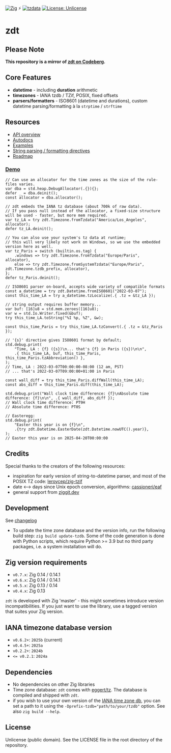 [![Zig](https://img.shields.io/badge/-Zig-F7A41D?style=flat&logo=zig&logoColor=white)](https://ziglang.org/) ⚡ [![tzdata](https://img.shields.io/badge/tzdata-2025b-blue)](https://www.iana.org/time-zones) [![License: Unlicense](https://img.shields.io/badge/license-Unlicense-blue.svg)](http://unlicense.org/)

# zdt

## Please Note

**This repository is a mirror of [zdt on Codeberg](https://codeberg.org/FObersteiner/zdt).**

## Core Features

- **datetime** - including **duration** arithmetic
- **timezones** - IANA tzdb / TZif, POSIX, fixed offsets
- **parsers/formatters** - ISO8601 (datetime and durations), custom datetime parsing/formatting à la `strptime` / `strftime`

## Resources

- [API overview](https://codeberg.org/FObersteiner/zdt/src/branch/main/docs/02-API-overview.md)
- [Autodocs](https://fobersteiner.codeberg.page/#zdt)
- [Examples](https://codeberg.org/FObersteiner/zdt/src/branch/main/examples)
- [String parsing / formatting directives](https://codeberg.org/FObersteiner/zdt/src/branch/main/docs/03-String-parsing-and-formatting.md)
- [Roadmap](https://codeberg.org/FObersteiner/zdt/src/branch/main/docs/05-Roadmap.md)

### [Demo](https://github.com/FObersteiner/zdt/blob/master/examples/demo.zig)

```zig
// Can use an allocator for the time zones as the size of the rule-files varies.
var dba = std.heap.DebugAllocator(.{}){};
defer _ = dba.deinit();
const allocator = dba.allocator();

// zdt embeds the IANA tz database (about 700k of raw data).
// If you pass null instead of the allocator, a fixed-size structure will be used - faster, but more mem required.
var tz_LA = try zdt.Timezone.fromTzdata("America/Los_Angeles", allocator);
defer tz_LA.deinit();

// You can also use your system's tz data at runtime;
// this will very likely not work on Windows, so we use the embedded version here as well.
var tz_Paris = switch (builtin.os.tag) {
    .windows => try zdt.Timezone.fromTzdata("Europe/Paris", allocator),
    else => try zdt.Timezone.fromSystemTzdata("Europe/Paris", zdt.Timezone.tzdb_prefix, allocator),
};
defer tz_Paris.deinit();

// ISO8601 parser on-board, accepts wide variety of compatible formats
const a_datetime = try zdt.Datetime.fromISO8601("2022-03-07");
const this_time_LA = try a_datetime.tzLocalize(.{ .tz = &tz_LA });

// string output requires buffer memory...
var buf: [16]u8 = std.mem.zeroes([16]u8);
var w = std.Io.Writer.fixed(&buf);
try this_time_LA.toString("%I %p, %Z", &w);

const this_time_Paris = try this_time_LA.tzConvert(.{ .tz = &tz_Paris });

// '{s}' directive gives ISO8601 format by default;
std.debug.print(
    "Time, LA : {f} ({s})\n... that's {f} in Paris ({s})\n\n",
    .{ this_time_LA, buf, this_time_Paris, this_time_Paris.tzAbbreviation() },
);
// Time, LA : 2022-03-07T00:00:00-08:00 (12 am, PST)
// ... that's 2022-03-07T09:00:00+01:00 in Paris

const wall_diff = try this_time_Paris.diffWall(this_time_LA);
const abs_diff = this_time_Paris.diff(this_time_LA);

std.debug.print("Wall clock time difference: {f}\nAbsolute time difference: {f}\n\n", .{ wall_diff, abs_diff });
// Wall clock time difference: PT9H
// Absolute time difference: PT0S

// Easteregg:
std.debug.print(
    "Easter this year is on {f}\n",
    .{try zdt.Datetime.EasterDate(zdt.Datetime.nowUTC().year)},
);
// Easter this year is on 2025-04-20T00:00:00
```

## Credits

Special thanks to the creators of the following resources:

- inspiration for early version of string-to-datetime parser, and most of the POSIX TZ code: [leroycep/zig-tzif](https://github.com/leroycep/zig-tzif)
- date <--> days since Unix epoch conversion, algorithms: [cassioneri/eaf](https://github.com/cassioneri/eaf)
- general support from [ziggit.dev](https://ziggit.dev/)

## Development

See [changelog](https://codeberg.org/FObersteiner/zdt/src/branch/main/CHANGELOG.md)

- To update the time zone database and the version info, run the following build step: `zig build update-tzdb`. Some of the code generation is done with Python scripts, which require Python >= 3.9 but no third party packages, i.e. a system installation will do.

## Zig version requirements

- `v0.7.x`: Zig 0.14 / 0.14.1
- `v0.6.x`: Zig 0.14 / 0.14.1
- `v0.5.x`: Zig 0.13 / 0.14
- `v0.4.x`: Zig 0.13

`zdt` is developed with Zig 'master' - this might sometimes introduce version incompatibilities. If you just want to use the library, use a tagged version that suites your Zig version.

## IANA timezone database version

- `v0.6.2+`: `2025b` (current)
- `v0.4.5+`: `2025a`
- `v0.2.2+`: `2024b`
- `<= v0.2.1`: `2024a`

## Dependencies

- No dependencies on other Zig libraries
- Time zone database: `zdt` comes with [eggert/tz](https://github.com/eggert/tz). The database is compiled and shipped with `zdt`.
- if you wish to use your own version of the [IANA time zone db](https://www.iana.org/time-zones), you can set a path to it using the `-Dprefix-tzdb="path/to/your/tzdb"` option. See also `zig build --help`.

## License

Unlicense (public domain). See the LICENSE file in the root directory of the repository.
